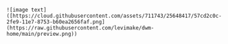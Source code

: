 ``![image text]([https://cloud.githubusercontent.com/assets/711743/25648417/57cd2c0c-2fe9-11e7-8753-b60ea2656faf.png](https://raw.githubusercontent.com/levimake/dwm-home/main/preview.png))``
